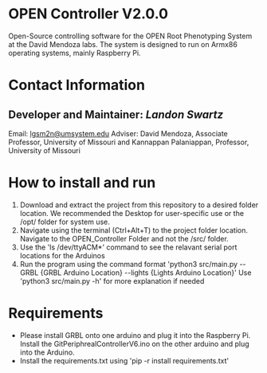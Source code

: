 # OPEN Controller V2.0.0
Open-Source controlling software for the OPEN Root Phenotyping System at the David Mendoza labs. The system is designed to run on Armx86 operating systems, mainly Raspberry Pi. 

# Contact Information
## Developer and Maintainer: _Landon Swartz_
Email: lgsm2n@umsystem.edu
Adviser: David Mendoza, Associate Professor, University of Missouri and Kannappan Palaniappan, Professor, University of Missouri

# How to install and run
1. Download and extract the project from this repository to a desired folder location. We recommended the Desktop for user-specific use or the /opt/ folder for system use.
2. Navigate using the terminal (Ctrl+Alt+T) to the project folder location. Navigate to the OPEN_Controller Folder and not the /src/ folder.
3. Use the 'ls /dev/ttyACM*' command to see the relavant serial port locations for the Arduinos
4. Run the program using the command format 'python3 src/main.py --GRBL {GRBL Arduino Location} --lights {Lights Arduino Location}'
Use 'python3 src/main.py -h' for more explanation if needed

# Requirements
- Please install GRBL onto one arduino and plug it into the Raspberry Pi. Install the GitPeriphrealControllerV6.ino on the other arduino and plug into the Arduino. 
- Install the requirements.txt using 'pip -r install requirements.txt'
